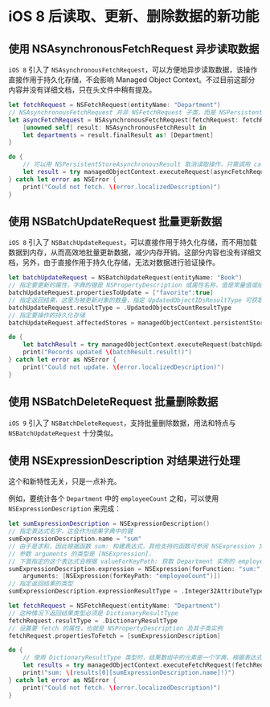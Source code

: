 # iOS 8 后读取、更新、删除数据的新功能

## 使用 NSAsynchronousFetchRequest 异步读取数据

`iOS 8` 引入了 `NSAsynchronousFetchRequest`，可以方便地异步读取数据，该操作直接作用于持久化存储，不会影响 Managed Object Context。不过目前这部分内容并没有详细文档，只在头文件中稍有提及。

```swift
let fetchRequest = NSFetchRequest(entityName: "Department")
// NSAsynchronousFetchRequest 并非 NSFetchRequest 子类，而是 NSPersistentStoreRequest 子类，二者是平级的
let asyncFetchRequest = NSAsynchronousFetchRequest(fetchRequest: fetchRequest) { 
    [unowned self] result: NSAsynchronousFetchResult in
    let departments = result.finalResult as! [Department]
}

do {
    // 可以用 NSPersistentStoreAsynchronousResult 取消读取操作，只需调用 cancel() 方法
    let result = try managedObjectContext.executeRequest(asyncFetchRequest) as! NSPersistentStoreAsynchronousResult
} catch let error as NSError {
    print("Could not fetch. \(error.localizedDescription)")
}
```

## 使用 NSBatchUpdateRequest 批量更新数据

`iOS 8` 引入了 `NSBatchUpdateRequest`，可以直接作用于持久化存储，而不用加载数据到内存，从而高效地批量更新数据，减少内存开销。这部分内容也没有详细文档，另外，由于直接作用于持久化存储，无法对数据进行验证操作。

```swift
let batchUpdateRequest = NSBatchUpdateRequest(entityName: "Book")
// 指定要更新的属性，字典的键是 NSPropertyDescription 或属性名称，值是常量值或结果为常量值的 NSExpression
batchUpdateRequest.propertiesToUpdate = ["favorite":true]
// 指定返回结果，这里为被更新对象的数量，指定 UpdatedObjectIDsResultType 可获取被更新对象的 NSManagedObjectID 数组
batchUpdateRequest.resultType = .UpdatedObjectsCountResultType
// 指定要操作的持久化存储
batchUpdateRequest.affectedStores = managedObjectContext.persistentStoreCoordinator!.persistentStores

do {
    let batchResult = try managedObjectContext.executeRequest(batchUpdate) as! NSBatchUpdateResult
    print("Records updated \(batchResult.result!)")
} catch let error as NSError {
    print("Could not update. \(error.localizedDescription)")
}
```

## 使用 NSBatchDeleteRequest 批量删除数据

`iOS 9` 引入了 `NSBatchDeleteRequest`，支持批量删除数据，用法和特点与 `NSBatchUpdateRequest` 十分类似。

## 使用 NSExpressionDescription 对结果进行处理

这个和新特性无关，只是一点补充。

例如，要统计各个 `Department` 中的 `employeeCount` 之和，可以使用 `NSExpressionDescription` 来完成：

```swift
let sumExpressionDescription = NSExpressionDescription()
// 指定表达式名字，这会作为结果字典中的键
sumExpressionDescription.name = "sum" 
// 由于是求和，因此根据函数 sum: 构建表达式，其他支持的函数可参阅 NSExpression 文档
// 参数 arguments 的类型是 [NSExpression]，
// 下面指定的这个表达式会根据 valueForKeyPath: 获取 Department 实例的 employeeCount 的值，从而进行求和
sumExpressionDescription.expression = NSExpression(forFunction: "sum:",
    arguments: [NSExpression(forKeyPath: "employeeCount")])
// 指定返回结果的类型
sumExpressionDescription.expressionResultType = .Integer32AttributeType

let fetchRequest = NSFetchRequest(entityName: "Department")
// 这种情况下返回结果类型必须是 DictionaryResultType
fetchRequest.resultType = .DictionaryResultType
// 设置要 fetch 的属性，也就是 NSPropertyDescription 及其子类实例
fetchRequest.propertiesToFetch = [sumExpressionDescription]

do {
    // 使用 DictionaryResultType 类型时，结果数组中的元素是一个字典，根据表达式的名字从字典中取出表达式的结果
    let results = try managedObjectContext.executeFetchRequest(fetchRequest)
    print("sum: \(results[0][sumExpressionDescription.name]!)")
} catch let error as NSError {
    print("Could not fetch. \(error.localizedDescription)")
}
```
